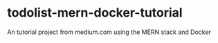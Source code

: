 # todolist-mern-docker-tutorial
An tutorial project from medium.com using the MERN stack and Docker
